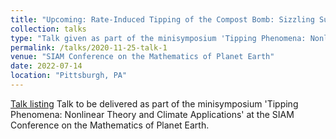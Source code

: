 ```yaml
---
title: "Upcoming: Rate-Induced Tipping of the Compost Bomb: Sizzling Summers, Heteroclinic Canards and Metastable Zombie Fires"
collection: talks
type: "Talk given as part of the minisymposium 'Tipping Phenomena: Nonlinear Theory and Climate Applications' "
permalink: /talks/2020-11-25-talk-1
venue: "SIAM Conference on the Mathematics of Planet Earth"
date: 2022-07-14
location: "Pittsburgh, PA"
---
```

[Talk listing](https://meetings.siam.org/sess/dsp_programsess.cfm?SESSIONCODE=74033)
Talk to be delivered as part of the minisymposium 'Tipping Phenomena: Nonlinear Theory and Climate Applications' at the SIAM Conference on the Mathematics of Planet Earth.
